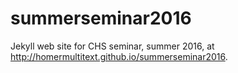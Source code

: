 # summerseminar2016
Jekyll web site for CHS seminar, summer 2016, at <http://homermultitext.github.io/summerseminar2016>.
